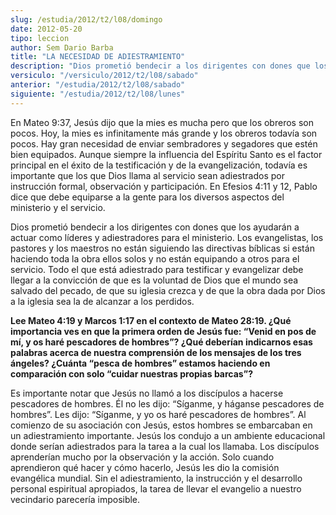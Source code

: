 ```yaml
---
slug: /estudia/2012/t2/l08/domingo
date: 2012-05-20
tipo: leccion
author: Sem Dario Barba
title: "LA NECESIDAD DE ADIESTRAMIENTO"
description: "Dios prometió bendecir a los dirigentes con dones que los ayudarán a actuar  como líderes y adiestradores para el ministerio. Los evangelistas, los pastores  y los maestros no están siguiendo las directivas bíblicas si están haciendo  toda la obra ellos solos y no están equipa..."
versiculo: "/versiculo/2012/t2/l08/sabado"
anterior: "/estudia/2012/t2/l08/sabado"
siguiente: "/estudia/2012/t2/l08/lunes"
---
```


En Mateo 9:37, Jesús dijo que la mies es mucha pero que los obreros son pocos. Hoy, la mies es infinitamente más grande y los obreros todavía son pocos. Hay gran necesidad de enviar sembradores y segadores que estén bien equipados. Aunque siempre la influencia del Espíritu Santo es el factor principal en el éxito de la testificación y de la evangelización, todavía es importante que los que Dios llama al servicio sean adiestrados por instrucción formal, observación y participación. En Efesios 4:11 y 12, Pablo dice que debe equiparse a la gente para los diversos aspectos del ministerio y el servicio.

Dios prometió bendecir a los dirigentes con dones que los ayudarán a actuar como líderes y adiestradores para el ministerio. Los evangelistas, los pastores y los maestros no están siguiendo las directivas bíblicas si están haciendo toda la obra ellos solos y no están equipando a otros para el servicio. Todo el que está adiestrado para testificar y evangelizar debe llegar a la convicción de que es la voluntad de Dios que el mundo sea salvado del pecado, de que su iglesia crezca y de que la obra dada por Dios a la iglesia sea la de alcanzar a los perdidos.

**Lee Mateo 4:19 y Marcos 1:17 en el contexto de Mateo 28:19. ¿Qué importancia ves en que la primera orden de Jesús fue: “Venid en pos de mí, y os haré pescadores de hombres”? ¿Qué deberían indicarnos esas palabras acerca de nuestra comprensión de los mensajes de los tres ángeles? ¿Cuánta “pesca de hombres” estamos haciendo en comparación con solo “cuidar nuestras propias barcas”?**

Es importante notar que Jesús no llamó a los discípulos a hacerse pescadores de hombres. Él no les dijo: “Síganme, y háganse pescadores de hombres”. Les dijo: “Síganme, y yo os haré pescadores de hombres”. Al comienzo de su asociación con Jesús, estos hombres se embarcaban en un adiestramiento importante. Jesús los condujo a un ambiente educacional donde serían adiestrados para la tarea a la cual los llamaba. Los discípulos aprenderían mucho por la observación y la acción. Solo cuando aprendieron qué hacer y cómo hacerlo, Jesús les dio la comisión evangélica mundial. Sin el adiestramiento, la instrucción y el desarrollo personal espiritual apropiados, la tarea de llevar el evangelio a nuestro vecindario parecería imposible.

